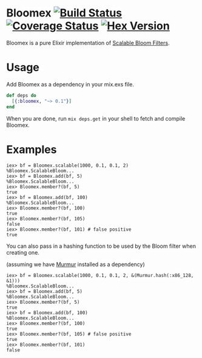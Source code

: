 Bloomex [![Build Status](https://travis-ci.org/gmcabrita/bloomex.png?branch=master)](https://travis-ci.org/gmcabrita/bloomex) [![Coverage Status](https://img.shields.io/coveralls/gmcabrita/bloomex.svg)](https://coveralls.io/r/gmcabrita/bloomex?branch=master) [![Hex Version](http://img.shields.io/hexpm/v/bloomex.svg)](https://hex.pm/packages/bloomex)
=======

Bloomex is a pure Elixir implementation of [Scalable Bloom Filters](http://asc.di.fct.unl.pt/~nmp/pubs/ref--04.pdf).

# Usage

Add Bloomex as a dependency in your mix.exs file.

```elixir
def deps do
  [{:bloomex, "~> 0.1"}]
end
```

When you are done, run `mix deps.get` in your shell to fetch and compile Bloomex.

# Examples

```iex
iex> bf = Bloomex.scalable(1000, 0.1, 0.1, 2)
%Bloomex.ScalableBloom...
iex> bf = Bloomex.add(bf, 5)
%Bloomex.ScalableBloom...
iex> Bloomex.member?(bf, 5)
true
iex> bf = Bloomex.add(bf, 100)
%Bloomex.ScalableBloom...
iex> Bloomex.member?(bf, 100)
true
iex> Bloomex.member?(bf, 105)
false
iex> Bloomex.member?(bf, 101) # false positive
true
```

You can also pass in a hashing function to be used by the Bloom filter when creating one.

(assuming we have [Murmur](https://hex.pm/packages/murmur/) installed as a dependency)

```iex
iex> bf = Bloomex.scalable(1000, 0.1, 0.1, 2, &(Murmur.hash(:x86_128, &1)))
%Bloomex.ScalableBloom...
iex> bf = Bloomex.add(bf, 5)
%Bloomex.ScalableBloom...
iex> Bloomex.member?(bf, 5)
true
iex> bf = Bloomex.add(bf, 100)
%Bloomex.ScalableBloom...
iex> Bloomex.member?(bf, 100)
true
iex> Bloomex.member?(bf, 105) # false positive
true
iex> Bloomex.member?(bf, 101)
false
``````
